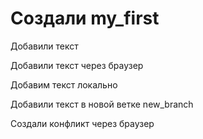 ﻿# Создали my_first

Добавили текст 

Добавили текст через браузер 

Добавим текст локально 

Добавили текст в новой ветке new_branch

Создали конфликт через браузер  

